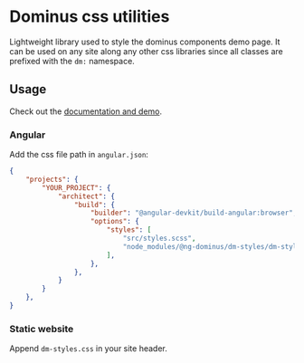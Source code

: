 # Dominus css utilities

Lightweight library used to style the dominus components demo page. It can be used on any site along any other css libraries since all classes are prefixed with the `dm:` namespace.

## Usage

Check out the [documentation and demo](https://daniel1919-00.github.io/ng-dominus/dm-styles).

### Angular 
Add the css file path in `angular.json`:
``` json
{
    "projects": {
        "YOUR_PROJECT": {
            "architect": {
                "build": {
                    "builder": "@angular-devkit/build-angular:browser",
                    "options": {
                        "styles": [
                            "src/styles.scss",
                            "node_modules/@ng-dominus/dm-styles/dm-styles.css"
                        ],
                    },
                },
            }
        }
    },
}
```

### Static website
Append `dm-styles.css` in your site header.
